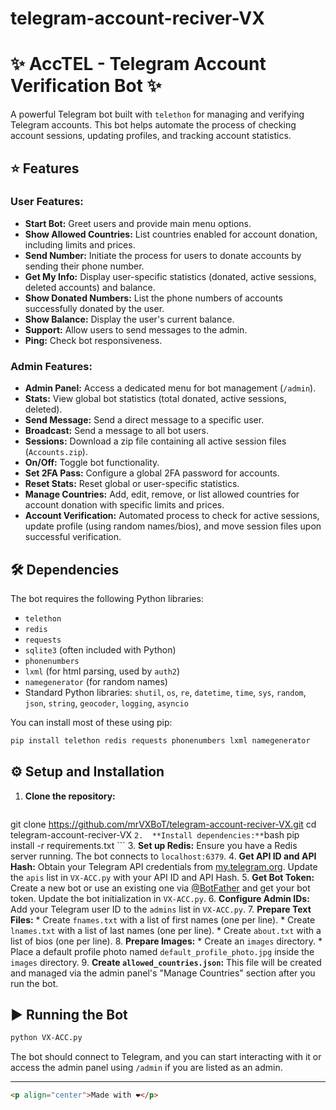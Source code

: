 # telegram-account-reciver-VX
# ✨ AccTEL - Telegram Account Verification Bot ✨

A powerful Telegram bot built with `telethon` for managing and verifying Telegram accounts. This bot helps automate the process of checking account sessions, updating profiles, and tracking account statistics.

## ⭐ Features

### User Features:

*   **Start Bot:** Greet users and provide main menu options.
*   **Show Allowed Countries:** List countries enabled for account donation, including limits and prices.
*   **Send Number:** Initiate the process for users to donate accounts by sending their phone number.
*   **Get My Info:** Display user-specific statistics (donated, active sessions, deleted accounts) and balance.
*   **Show Donated Numbers:** List the phone numbers of accounts successfully donated by the user.
*   **Show Balance:** Display the user's current balance.
*   **Support:** Allow users to send messages to the admin.
*   **Ping:** Check bot responsiveness.

### Admin Features:

*   **Admin Panel:** Access a dedicated menu for bot management (`/admin`).
*   **Stats:** View global bot statistics (total donated, active sessions, deleted).
*   **Send Message:** Send a direct message to a specific user.
*   **Broadcast:** Send a message to all bot users.
*   **Sessions:** Download a zip file containing all active session files (`Accounts.zip`).
*   **On/Off:** Toggle bot functionality.
*   **Set 2FA Pass:** Configure a global 2FA password for accounts.
*   **Reset Stats:** Reset global or user-specific statistics.
*   **Manage Countries:** Add, edit, remove, or list allowed countries for account donation with specific limits and prices.
*   **Account Verification:** Automated process to check for active sessions, update profile (using random names/bios), and move session files upon successful verification.

## 🛠️ Dependencies

The bot requires the following Python libraries:

*   `telethon`
*   `redis`
*   `requests`
*   `sqlite3` (often included with Python)
*   `phonenumbers`
*   `lxml` (for html parsing, used by `auth2`)
*   `namegenerator` (for random names)
*   Standard Python libraries: `shutil`, `os`, `re`, `datetime`, `time`, `sys`, `random`, `json`, `string`, `geocoder`, `logging`, `asyncio`

You can install most of these using pip:
```bash
pip install telethon redis requests phonenumbers lxml namegenerator
```

## ⚙️ Setup and Installation

1.  **Clone the repository:**
    ```bash
git clone https://github.com/mrVXBoT/telegram-account-reciver-VX.git
    cd telegram-account-reciver-VX
    ```
2.  **Install dependencies:**
    ```bash
pip install -r requirements.txt 
    ```
3.  **Set up Redis:** Ensure you have a Redis server running. The bot connects to `localhost:6379`.
4.  **Get API ID and API Hash:** Obtain your Telegram API credentials from [my.telegram.org](https://my.telegram.org). Update the `apis` list in `VX-ACC.py` with your API ID and API Hash.
5.  **Get Bot Token:** Create a new bot or use an existing one via [@BotFather](https://t.me/BotFather) and get your bot token. Update the bot initialization in `VX-ACC.py`.
6.  **Configure Admin IDs:** Add your Telegram user ID to the `admins` list in `VX-ACC.py`.
7.  **Prepare Text Files:**
    *   Create `fnames.txt` with a list of first names (one per line).
    *   Create `lnames.txt` with a list of last names (one per line).
    *   Create `about.txt` with a list of bios (one per line).
8.  **Prepare Images:**
    *   Create an `images` directory.
    *   Place a default profile photo named `default_profile_photo.jpg` inside the `images` directory.
9.  **Create `allowed_countries.json`:** This file will be created and managed via the admin panel's "Manage Countries" section after you run the bot.

## ▶️ Running the Bot

```bash
python VX-ACC.py
```

The bot should connect to Telegram, and you can start interacting with it or access the admin panel using `/admin` if you are listed as an admin.

---

```markdown
<p align="center">Made with ❤️</p>
``` 
